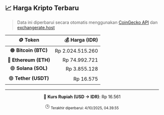 

<!-- HARGA_KRIPTO -->
## 📈 Harga Kripto Terbaru

> Data ini diperbarui secara otomatis menggunakan [CoinGecko API](https://www.coingecko.com/) dan [exchangerate.host](https://exchangerate.host/)

<div align="center">

| 🪙 Token | 💰 Harga (IDR) |
|:------:|---------------:|
| 🟠 **Bitcoin (BTC)**   | Rp 2.024.515.260 |
| 🔵 **Ethereum (ETH)**  | Rp 74.992.721 |
| 🟣 **Solana (SOL)**    | Rp 3.855.128 |
| 🟢 **Tether (USDT)**   | Rp 16.575 |

---

💱 **Kurs Rupiah (USD → IDR)**: Rp 16.561

🕒 <sub>Terakhir diperbarui: 4/10/2025, 04.39.55</sub>

</div>
<!-- /HARGA_KRIPTO -->